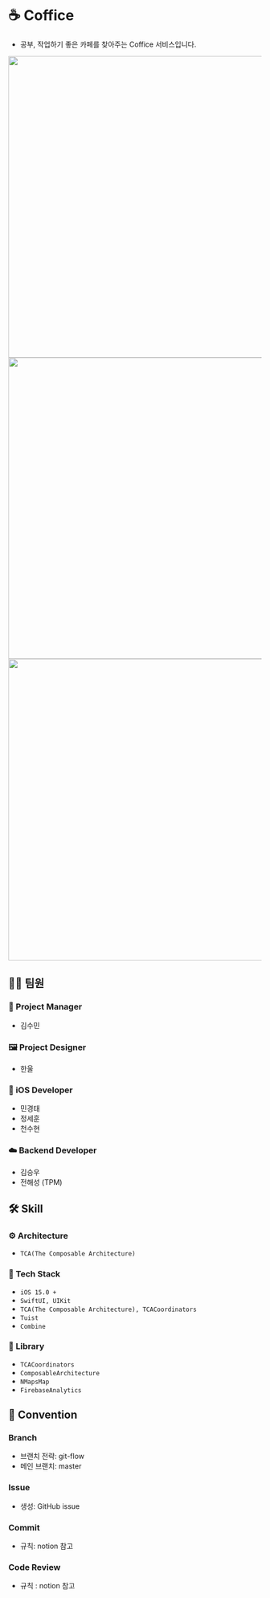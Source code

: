 # ☕️ Coffice

- 공부, 작업하기 좋은 카페를 찾아주는 Coffice 서비스입니다.

<img src="https://github.com/YAPP-Github/Coffice-iOS/assets/4410021/519a195b-a0f3-46be-9f4f-e2c0c44d129b" width="600">
<img src="https://github.com/YAPP-Github/Coffice-iOS/assets/4410021/fe74e996-21fb-4ec8-a2ff-c4c44dd0422e" width="600">
<img src="https://github.com/YAPP-Github/Coffice-iOS/assets/4410021/6c1c5ae7-8df6-41e5-acc6-b71b94498500" width="600">

<p>

## 🧑‍💻 팀원

### 📝 Project Manager

- 김수민

### 🖼 Project Designer

- 한울

### 🍎 iOS Developer

- 민경태
- 정세훈
- 천수현

### ☁️ Backend Developer

- 김승우
- 전해성 (TPM)

## 🛠 Skill

### ⚙️ Architecture

- `TCA(The Composable Architecture)`

### 📑 Tech Stack

- `iOS 15.0 +`
- `SwiftUI, UIKit`
- `TCA(The Composable Architecture), TCACoordinators`
- `Tuist`
- `Combine`

### 🔨 Library

- `TCACoordinators`
- `ComposableArchitecture`
- `NMapsMap`
- `FirebaseAnalytics`

## 🤝 Convention

### Branch

- 브랜치 전략: git-flow
- 메인 브랜치: master

### Issue

- 생성: GitHub issue

### Commit

- 규칙: notion 참고

### Code Review

- 규칙 : notion 참고
